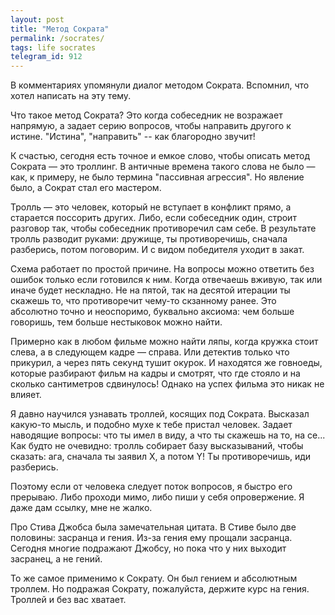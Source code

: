 ```yaml
---
layout: post
title: "Метод Сократа"
permalink: /socrates/
tags: life socrates
telegram_id: 912
---
```


В комментариях упомянули диалог методом Сократа. Вспомнил, что хотел написать на
эту тему.

Что такое метод Сократа? Это когда собеседник не возражает напрямую, а задает
серию вопросов, чтобы направить другого к истине. "Истина", "направить" -- как
благородно звучит!

К счастью, сегодня есть точное и емкое слово, чтобы описать метод Сократа — это
троллинг. В античные времена такого слова не было — как, к примеру, не было
термина "пассивная агрессия". Но явление было, а Сократ стал его мастером.

Тролль — это человек, который не вступает в конфликт прямо, а старается
поссорить других. Либо, если собеседник один, строит разговор так, чтобы
собеседник противоречил сам себе. В результате тролль разводит руками: дружище,
ты противоречишь, сначала разберись, потом поговорим. И с видом победителя
уходит в закат.

Схема работает по простой причине. На вопросы можно ответить без ошибок только
если готовился к ним. Когда отвечаешь вживую, так или иначе будет нескладно. Не
на пятой, так на десятой итерации ты скажешь то, что противоречит чему-то
скзанному ранее. Это абсолютно точно и неоспоримо, буквально аксиома: чем больше
говоришь, тем больше нестыковок можно найти.

Примерно как в любом фильме можно найти ляпы, когда кружка стоит слева, а в
следующем кадре — справа. Или детектив только что прикурил, а через пять секунд
тушит окурок. И находятся же говноеды, которые разбирают фильм на кадры и
смотрят, что где стояло и на сколько сантиметров сдвинулось! Однако на успех
фильма это никак не влияет.

Я давно научился узнавать троллей, косящих под Сократа. Высказал какую-то мысль,
и подобно мухе к тебе пристал человек. Задает наводящие вопросы: что ты имел в
виду, а что ты скажешь на то, на се... Как будто не очевидно: тролль собирает
базу высказываний, чтобы сказать: ага, сначала ты заявил X, а потом Y! Ты
противоречишь, иди разберись.

Поэтому если от человека следует поток вопросов, я быстро его прерываю. Либо
проходи мимо, либо пиши у себя опровержение. Я даже дам ссылку, мне не жалко.

Про Стива Джобса была замечательная цитата. В Стиве было две половины: засранца
и гения. Из-за гения ему прощали засранца. Сегодня многие подражают Джобсу, но
пока что у них выходит засранец, а не гений.

То же самое применимо к Сократу. Он был гением и абсолютным троллем. Но подражая
Сократу, пожалуйста, держите курс на гения. Троллей и без вас хватает.
